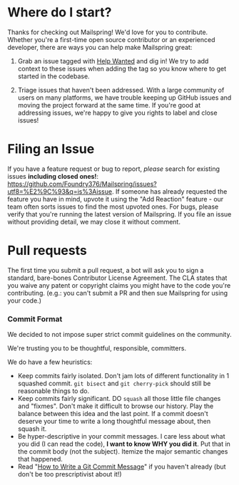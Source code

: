 # Where do I start?

Thanks for checking out Mailspring! We'd love for you to contribute. Whether you're a first-time open source contributor or an experienced developer, there are ways you can help make Mailspring great:

1. Grab an issue tagged with [Help Wanted](https://github.com/Foundry376/Mailspring/labels/help%20wanted) and dig in! We try to add context to these issues when adding the tag so you know where to get started in the codebase.

2. Triage issues that haven't been addressed. With a large community of users on many platforms, we have trouble keeping up GitHub issues and moving the project forward at the same time. If you're good at addressing issues, we're happy to give you rights to label and close issues!

# Filing an Issue

If you have a feature request or bug to report, *please* search for existing issues **including closed ones!**: https://github.com/Foundry376/Mailspring/issues?utf8=%E2%9C%93&q=is%3Aissue. If someone has already requested the feature you have in mind, upvote it using the "Add Reaction" feature - our team often sorts issues to find the most upvoted ones. For bugs, please verify that you're running the latest version of Mailspring. If you file an issue without providing detail, we may close it without comment.

# Pull requests

The first time you submit a pull request, a bot will ask you to sign a standard, bare-bones Contributor License Agreement. The CLA states that you waive any patent or copyright claims you might have to the code you're contributing. (e.g.: you can't submit a PR and then sue Mailspring for using your code.)

### Commit Format

We decided to not impose super strict commit guidelines on the community.

We're trusting you to be thoughtful, responsible, committers.

We do have a few heuristics:

- Keep commits fairly isolated. Don't jam lots of different functionality
  in 1 squashed commit. `git bisect` and `git cherry-pick` should still be
  reasonable things to do.
- Keep commits fairly significant. DO `squash` all those little file
  changes and "fixmes". Don't make it difficult to browse our history.
  Play the balance between this idea and the last point. If a commit
  doesn't deserve your time to write a long thoughtful message about, then
  squash it.
- Be hyper-descriptive in your commit messages. I care less about what
  you did (I can read the code), **I want to know WHY you did it**. Put
  that in the commit body (not the subject). Itemize the major semantic
  changes that happened.
- Read "[How to Write a Git Commit Message](http://chris.beams.io/posts/git-commit/)" if you haven't already (but don't be too prescriptivist about it!)
